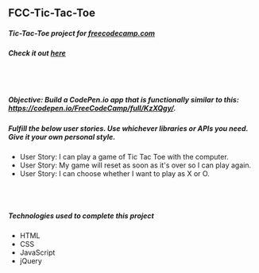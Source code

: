 ## FCC-Tic-Tac-Toe
##### Tic-Tac-Toe project for [freecodecamp.com](https://www.freecodecamp.com/challenges/build-a-tic-tac-toe-game)
##### Check it out [here](http://htmlpreview.github.io/?https://github.com/moT01/FCC-Tic-Tac-Toe/blob/master/index.html)

<br/>
<br/>

##### Objective: Build a CodePen.io app that is functionally similar to this: https://codepen.io/FreeCodeCamp/full/KzXQgy/.
##### Fulfill the below user stories. Use whichever libraries or APIs you need. Give it your own personal style.
- User Story: I can play a game of Tic Tac Toe with the computer.
- User Story: My game will reset as soon as it's over so I can play again.
- User Story: I can choose whether I want to play as X or O.

<br/>
<br/>

##### Technologies used to complete this project
- HTML
- CSS
- JavaScript
- jQuery
